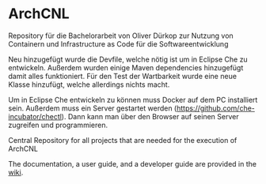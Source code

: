 # ArchCNL
Repository für die Bachelorarbeit von Oliver Dürkop zur Nutzung von Containern und Infrastructure as Code für die Softwareentwicklung

Neu hinzugefügt wurde die Devfile, welche nötig ist um in Eclipse Che zu entwickeln.
Außerdem wurden einige Maven dependencies hinzugefügt damit alles funktioniert.
Für den Test der Wartbarkeit wurde eine neue Klasse hinzufügt, welche allerdings nichts macht.

Um in Eclipse Che entwickeln zu können muss Docker auf dem PC installiert sein. Außerdem muss ein Server gestartet werden (https://github.com/che-incubator/chectl). Dann kann man über den Browser auf seinen Server zugreifen und programmieren.














Central Repository for all projects that are needed for the execution of ArchCNL

The documentation, a user guide, and a developer guide are provided in the [wiki](https://github.com/Mari-Wie/ArchCNL/wiki).
